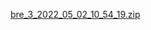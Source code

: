 [bre_3_2022_05_02_10_54_19.zip](https://github.com/brendhapezzi/repositorio-1/files/8602368/bre_3_2022_05_02_10_54_19.zip)
